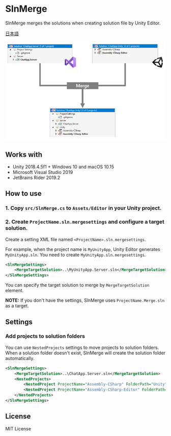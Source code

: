 # SlnMerge

SlnMerge merges the solutions when creating solution file by Unity Editor.

[日本語](README.ja.md)

![](docs/images/SlnMerge-Image-01.png)

## Works with
- Unity 2018.4.5f1 + Windows 10 and macOS 10.15
- Microsoft Visual Studio 2019
- JetBrains Rider 2019.2

## How to use
### 1. Copy `src/SlnMerge.cs` to `Assets/Editor` in your Unity project.

### 2. Create `ProjectName.sln.mergesettings` and configure a target solution.
Create a setting XML file named `<ProjectName>.sln.mergesettings`.

For example, when the project name is `MyUnityApp`, Unity Editor generates `MyUnityApp.sln`. You need to create `MyUnityApp.sln.mergesettings`.

```xml
<SlnMergeSettings>
    <MergeTargetSolution>..\MyUnityApp.Server.sln</MergeTargetSolution>
</SlnMergeSettings>
```

You can specify the target solution to merge by `MergeTargetSolution` element.

**NOTE:** If you don't have the settings, SlnMerge uses `ProjectName.Merge.sln` as a target.

## Settings

### Add projects to solution folders
You can use `NestedProjects` settings to move projects to solution folders. When a solution folder doesn't exist, SlnMerge will create the solution folder automatically.

```xml
<SlnMergeSettings>
    <MergeTargetSolution>..\ChatApp.Server.sln</MergeTargetSolution>
    <NestedProjects>
        <NestedProject ProjectName="Assembly-CSharp" FolderPath="Unity" />
        <NestedProject ProjectName="Assembly-CSharp-Editor" FolderPath="Unity" />
    </NestedProjects>
</SlnMergeSettings>
```

## License
MIT License